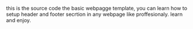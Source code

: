 this is the source code the basic webpagge template, 
 you can learn how to setup header and footer secrtion in any webpage like proffesionaly.
 learn and enjoy.
